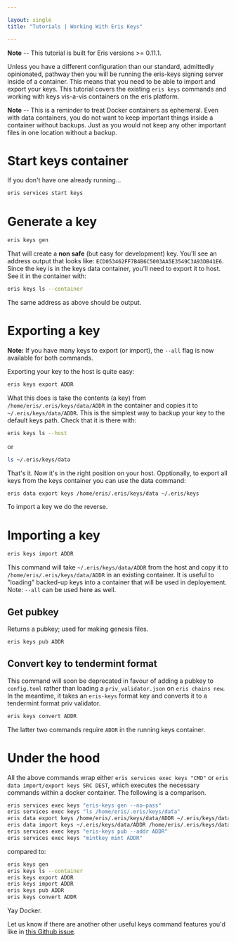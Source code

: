 ```yaml
---

layout: single
title: "Tutorials | Working With Eris Keys"

---
```


**Note** -- This tutorial is built for Eris versions >= 0.11.1.

Unless you have a different configuration than our standard, admittedly opinionated, pathway then you will be running the eris-keys signing server inside of a container. This means that you need to be able to import and export your keys. This tutorial covers the existing `eris keys` commands and working with keys vis-a-vis containers on the eris platform.

**Note** -- This is a reminder to treat Docker containers as ephemeral. Even with data containers, you do not want to keep important things inside a container without backups. Just as you would not keep any other important files in one location without a backup.

# Start keys container

If you don't have one already running...

```bash
eris services start keys
```

# Generate a key

```bash
eris keys gen
```

That will create a **non safe** (but easy for development) key. You'll see an address output that looks like: `ECD053462FF7B4B6C5003AA5E3549C3A93DB41E6`. Since the key is in the keys data container, you'll need to export it to host. See it in the container with:

```bash
eris keys ls --container
```

The same address as above should be output.

# Exporting a key

**Note:** If you have many keys to export (or import), the `--all` flag is now available for both commands.

Exporting your key to the host is quite easy:

```bash
eris keys export ADDR
```

What this does is take the contents (a key) from `/home/eris/.eris/keys/data/ADDR` in the container and copies it to `~/.eris/keys/data/ADDR`. This is the simplest way to backup your key to the default keys path. Check that it is there with:

```bash
eris keys ls --host
```
or

```bash
ls ~/.eris/keys/data
```
That's it. Now it's in the right position on your host. Opptionally, to export all keys from the keys container you can use the data command:

```bash
eris data export keys /home/eris/.eris/keys/data ~/.eris/keys
```

To import a key we do the reverse.

# Importing a key

```bash
eris keys import ADDR
```

This command will take `~/.eris/keys/data/ADDR` from the host and copy it to `/home/eris/.eris/keys/data/ADDR` in an existing container. It is useful to "loading" backed-up keys into a container that will be used in deployement. Note: `--all` can be used here as well.

## Get pubkey

Returns a pubkey; used for making genesis files.

```bash
eris keys pub ADDR
```

## Convert key to tendermint format

This command will soon be deprecated in favour of adding a pubkey to `config.toml` rather than loading a `priv_validator.json` on `eris chains new`. In the meantime, it takes an `eris-keys` format key and converts it to a tendermint format priv validator.

```bash
eris keys convert ADDR
```

The latter two commands require `ADDR` in the running keys container.

# Under the hood
All the above commands wrap either `eris services exec keys "CMD"` or `eris data import/export keys SRC DEST`, which executes the necessary commands within a docker container. The following is a comparison.

```bash
eris services exec keys "eris-keys gen --no-pass"
eris services exec keys "ls /home/eris/.eris/keys/data"
eris data export keys /home/eris/.eris/keys/data/ADDR ~/.eris/keys/data/ADDR
eris data import keys ~/.eris/keys/data/ADDR /home/eris/.eris/keys/data/ADDR
eris services exec keys "eris-keys pub --addr ADDR"
eris services exec keys "mintkey mint ADDR"
```
compared to:

```bash
eris keys gen
eris keys ls --container
eris keys export ADDR
eris keys import ADDR
eris keys pub ADDR
eris keys convert ADDR
```

Yay Docker.

Let us know if there are another other useful keys command features you'd like in [this Github issue](https://github.com/eris-ltd/eris-cli/issues/356).
